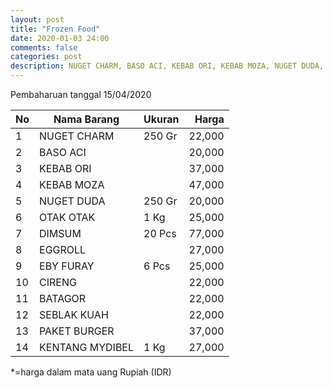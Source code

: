 ```yaml
---
layout: post
title: "Frozen Food"
date: 2020-01-03 24:00
comments: false
categories: post
description: NUGET CHARM, BASO ACI, KEBAB ORI, KEBAB MOZA, NUGET DUDA, OTAK OTAK, DIMSUM, EGGROLL, EBY FURAY, CIRENG, BATAGOR, SEBLAK KUAH, PAKET BURGER, KENTANG MYDIBEL
---
```


Pembaharuan tanggal 15/04/2020

| No | Nama Barang | Ukuran | Harga |
|----|-------------|--------|------:|
| 1 | NUGET CHARM | 250 Gr | 22,000 |
| 2 | BASO ACI |  | 20,000 |
| 3 | KEBAB ORI |  | 37,000 |
| 4 | KEBAB MOZA |  | 47,000 |
| 5 | NUGET DUDA | 250 Gr | 20,000 |
| 6 | OTAK OTAK	| 1 Kg | 25,000 |
| 7 | DIMSUM | 20 Pcs | 77,000 |
| 8 | EGGROLL |  | 27,000 |
| 9 | EBY FURAY | 6 Pcs | 25,000 |
| 10 | CIRENG |  | 22,000 |
| 11 | BATAGOR |  | 22,000 |
| 12 | SEBLAK KUAH |  | 22,000 |
| 13 | PAKET BURGER |  | 37,000 |
| 14 | KENTANG MYDIBEL | 1 Kg | 27,000 |

*=harga dalam mata uang Rupiah (IDR)
